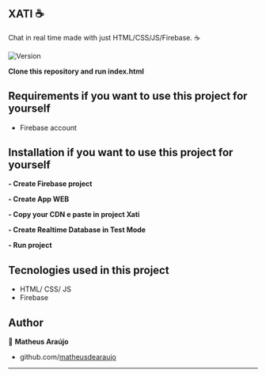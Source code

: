 XATI :coffee:
------------
Chat in real time made with just HTML/CSS/JS/Firebase. :coffee:

<p>
  <img alt="Version" src="https://img.shields.io/badge/version-1.0-blue.svg?cacheSeconds=2592000" />
</p>

**Clone this repository and run index.html**

Requirements if you want to use this project for yourself
------------
 - Firebase account
 
 Installation if you want to use this project for yourself
 ------------
 
 **- Create Firebase project**
 
 **- Create App WEB**
 
 **- Copy your CDN e paste in project Xati**
 
 **- Create Realtime Database in Test Mode**
 
 **- Run project**


Tecnologies used in this project
------------
- HTML/ CSS/ JS
- Firebase

Author
------------

👤 **Matheus Araújo**

* github.com/[matheusdearaujo](https://github.com/matheusdearaujo)

***

